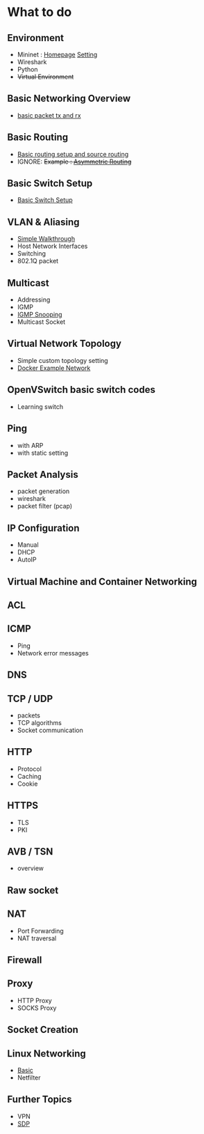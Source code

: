 # What to do
## Environment
* Mininet : [Homepage](http://mininet.org/) [Setting](mininet_setting.md)
* Wireshark
* Python
* ~~Virtual Environment~~

## Basic Networking Overview
* [basic packet tx and rx](walkthroughs/basic_overview.md)

## Basic Routing
* [Basic routing setup and source routing](walkthroughs/basic_routing.md)
* IGNORE: ~~Example : [Asymmetric Routing](walkthroughs/routing/asymmetric)~~

## Basic Switch Setup
* [Basic Switch Setup](walkthroughs/basic_switching.md)

## VLAN & Aliasing
* [Simple Walkthrough](walkthroughs/VLANTest.md)
* Host Network Interfaces
* Switching
* 802.1Q packet

## Multicast
* Addressing
* IGMP
* [IGMP Snooping](walkthroughs/simple_igmp_snooping.md)
* Multicast Socket

## Virtual Network Topology
* Simple custom topology setting
* [Docker Example Network](walkthroughs/DockerNet.md)

## OpenVSwitch basic switch codes
* Learning switch

## Ping
* with ARP
* with static setting

## Packet Analysis
* packet generation
* wireshark
* packet filter (pcap)

## IP Configuration
* Manual
* DHCP
* AutoIP

## Virtual Machine and Container Networking

## ACL

## ICMP
* Ping
* Network error messages





## DNS

## TCP / UDP
* packets
* TCP algorithms
* Socket communication

## HTTP
* Protocol
* Caching
* Cookie

## HTTPS
* TLS
* PKI

## AVB / TSN
* overview

## Raw socket

## NAT
* Port Forwarding
* NAT traversal

## Firewall

## Proxy
* HTTP Proxy
* SOCKS Proxy

## Socket Creation

## Linux Networking
* [Basic](https://www.cs.unh.edu/cnrg/people/gherrin/linux-net.html#tth_sEc4.3)
* Netfilter

## Further Topics
* VPN
* [SDP](https://en.wikipedia.org/wiki/Software_Defined_Perimeter)
